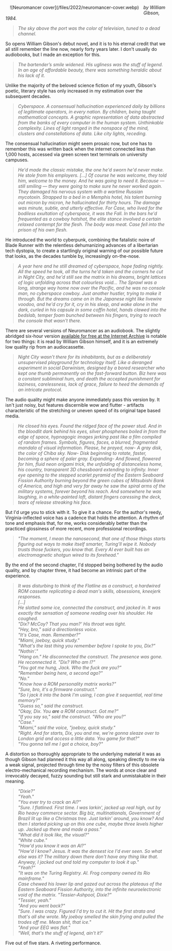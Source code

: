 <!--
.. title: Neuromancer
.. slug: neuromancer
.. date: 2022-09-19 11:22:12 UTC-05:00
.. tags: media,book,novel,audiobook,science-fiction,cyberpunk
-->

<span style="float: left; padding: 1em;">
![Neuromancer cover](/files/2022/neuromancer-cover.webp)
</span>

*by William Gibson, 1984.*


> *The sky above the port was the color of television, tuned to a dead channel.*

So opens William Gibson's debut novel, and it is to his eternal credit that we
all still remember the line now, nearly forty years later. I don't usually do
audiobooks, but I made an exception for this.

> *The bartender’s smile widened. His ugliness was the stuff of legend. In an
> age of affordable beauty, there was something heraldic about his lack of it.*

Unlike the majority of the beloved science fiction of my youth, Gibson's
poetic, literary style has only increased in my estimation over the subsequent
decades.

> *Cyberspace. A consensual hallucination experienced daily by billions of
> legitimate operators, in every nation. By children, being taught mathematical
> concepts. A graphic representation of data abstracted from the banks of every
> computer in the human system. Unthinkable complexity. Lines of light ranged
> in the nonspace of the mind, clusters and constellations of data. Like city
> lights, receding.*

The consensual hallucination might seem prosaic now, but one has to remember
this was written back when the internet connected less than 1,000 hosts,
accessed via green screen text terminals on university campuses.

> *He'd made the classic mistake, the one he'd sworn he'd never make. He stole
> from his employers. [...] Of course he was welcome, they told him, welcome
> to the money. And he was going to need it. Because &mdash; still smiling
> &mdash; they were going to make sure he never worked again. They damaged his
> nervous system with a wartime Russian mycotoxin. Strapped to a bed in a
> Memphis hotel, his talent burning out micron by micron, he hallucinated for
> thirty hours. The damage was minute, subtle, and utterly effective. For Case,
> who lived for the bodiless exultation of cyberspace, it was the Fall. In the
> bars he'd frequented as a cowboy hotshot, the elite stance involved a certain
> relaxed contempt for the flesh. The body was meat. Case fell into the prison
> of his own flesh.*

He introduced the world to cyberpunk, combining the fatalistic noire of Blade
Runner with the relentless dehumanizing advances of a libertarian tech
dystopia, to create a startlingly original warning of our possible future that
looks, as the decades tumble by, increasingly on-the-nose.

> *A year here and he still dreamed of cyberspace, hope fading nightly. All the
> speed he took, all the turns he'd taken and the corners he cut in Night City,
> and he'd still see the matrix in his dreams, bright lattices of logic
> unfolding across that colourless void... The Sprawl was a long, strange way
> home now over the Pacific, and he was no console man, no cyberspace cowboy.
> Just another hustler, trying to make it through. But the dreams came on in
> the Japanese night like livewire voodoo, and he'd cry for it, cry in his
> sleep, and wake alone in the dark, curled in his capsule in some coffin
> hotel, hands clawed into the bedslab, temper foam bunched between his
> fingers, trying to reach the console that wasn't there.*

There are several versions of Neuromancer as an audiobook. The slightly
abridged six-hour version [available for free at the Internet
Archive](https://archive.org/details/NeuromancerReadByWilliamGibson) is notable
for two things: it is read by William Gibson himself, and it is an extremely
low quality rip from an audiocassette.

> *Night City wasn’t there for its inhabitants, but as a deliberately
> unsupervised playground for technology itself. Like a deranged experiment in
> social Darwinism, designed by a bored researcher who kept one thumb
> permanently on the fast-forward button. Biz here was a constant subliminal
> hum, and death the accepted punishment for laziness, carelessness, lack of
> grace, failure to heed the demands of an intricate protocol.*

The audio quality might make anyone immediately pass this version by. It isn't
just noisy, but features discernible wow and flutter - artifacts characteristic
of the stretching or uneven speed of its original tape based media.

> *He closed his eyes. Found the ridged face of the power stud. And in the
> bloodlit dark behind his eyes, silver phosphenes boiled in from the edge of
> space, hypnagogic images jerking past like a film compiled of random frames.
> Symbols, figures, faces, a blurred, fragmented mandala of visual information.
> Please, he prayed, now- A gray disk, the color of Chiba sky. Now- Disk
> beginning to rotate, faster, becoming a sphere of paler gray. Expanding- And
> flowed, flowered for him, fluid neon origami trick, the unfolding of
> distanceless home, his country, transparent 3D chessboard extending to
> infinity. Inner eye opening to the stepped scarlet pyramid of the Eastern
> Seaboard Fission Authority burning beyond the green cubes of Mitsubishi Bank
> of America, and high and very far away he saw the spiral arms of the military
> systems, forever beyond his reach. And somewhere he was laughing, in a
> white-painted loft, distant fingers caressing the deck, tears of release
> streaking his face.*

But I'd urge you to stick with it. To give it a chance. For the author's reedy,
Virginia-inflected voice has a cadence that holds the attention. A rhythm of
tone and emphasis that, for me, works considerably better than the practiced
glossiness of more recent, more professional recordings.

> *"The moment, I mean the nanosecond, that one of those things starts figuring
> out ways to make itself smarter, Turing’ll wipe it. Nobody trusts those
> fuckers, you know that. Every AI ever built has an electromagnetic shotgun
> wired to its forehead."*

By the end of the second chapter, I'd stopped being bothered by the audio
quality, and by chapter three, it had become an intrinsic part of the
experience.

> *It was disturbing to think of the Flatline as a construct, a hardwired ROM
> cassette replicating a dead man's skills, obsessions, kneejerk responses.<br />
> [...]<br />
> He slotted some ice, connected the construct, and jacked in.
> It was exactly the sensation of someone reading over his shoulder.
> He coughed.<br />
  "Dix? McCoy? That you man?' His throat was tight.<br />
> "Hey, bro," said a directionless voice.<br />
> "It's Case, man. Remember?"<br />
> "Miami, joeboy, quick study."<br />
> "What's the last thing you remember before I spoke to you, Dix?"<br />
> "Nothin'."<br />
> "Hang on." He disconnected the construct. The presence was gone. He reconnected it. "Dix? Who am I?"<br />
> "You got me hung, Jack. Who the fuck are you?"<br />
> "Remember being here, a second ago?"<br />
> "No."<br />
> "Know how a ROM personality matrix works?"<br />
> "Sure, bro, it's a firmware construct."<br />
> "So I jack it into the bank I'm using, I can give it sequential, real time memory?"<br />
> "Guess so," said the construct.<br />
> "Okay, Dix. You <b>are</b> a ROM construct. Got me?"<br />
> "If you say so," said the construct. "Who are you?"<br />
> "Case."<br />
> "Miami," said the voice, "joeboy, quick study."<br />
> "Right. And for starts, Dix, you and me, we're gonna sleaze over to London grid and access a little data. You game for that?"<br />
> "You gonna tell me I got a choice, boy?"<br />*

A distortion so thoroughly appropriate to the underlying material
it was as though Gibson had planned it this way all along, speaking directly to
me via a weak signal, projected through time by the noisy filters of this
obsolete electro-mechanical recording mechanism. The words at once clear and
irrevocably decayed, fuzzy sounding but still stark and unmistakable in their
meaning.

> *"Dixie?"<br>
> "Yeah."<br>
> "You ever try to crack an AI?"<br>
> "Sure. I flatlined. First time. I was larkin', jacked up real high, out by Rio heavy commerce sector. Big biz, multinationals, Government of Brazil lit up like a Christmas tree. Just larkin' around, you know? And then I started picking up on this one cube, maybe three levels higher up. Jacked up there and made a pass."<br>
> "What did it look like, the visual?"<br>
> "White cube."<br>
> "How'd you know it was an AI?"<br>
> "How'd I know? Jesus. It was the densest ice I'd ever seen. So what else was it? The military down there don't have any thing like that. Anyway, I jacked out and told my computer to look it up."<br>
> "Yeah?"<br>
> "It was on the Turing Registry. AI. Frog company owned its Rio mainframe."<br>
> Case chewed his lower lip and gazed out across the plateaus of the Eastern Seaboard Fission Authority, into the infinite neuroelectronic void of the matrix. "Tessier-Ashpool, Dixie?"<br>
> "Tessier, yeah."<br>
> "And you went back?"<br>
> "Sure. I was crazy. Figured I'd try to cut it. Hit the first strata and that's all she wrote. My joeboy smelled the skin frying and pulled the trodes off me. Mean shit, that ice."<br>
> "And your EEG was flat."<br>
> "Well, that's the stuff of legend, ain't it?'*

Five out of five stars. A riveting performance.

<br style="clear: left" />

